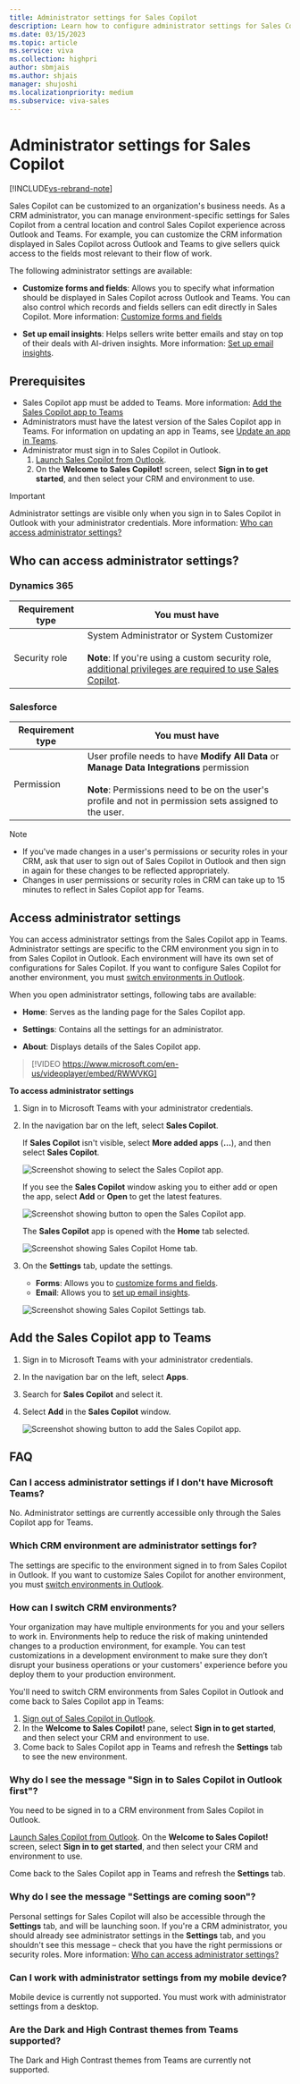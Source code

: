 ```yaml
---
title: Administrator settings for Sales Copilot
description: Learn how to configure administrator settings for Sales Copilot.
ms.date: 03/15/2023
ms.topic: article
ms.service: viva
ms.collection: highpri
author: sbmjais
ms.author: shjais
manager: shujoshi
ms.localizationpriority: medium
ms.subservice: viva-sales
---
```


# Administrator settings for Sales Copilot

[!INCLUDE[vs-rebrand-note](../includes/vs-rebrand-note.md)]

Sales Copilot can be customized to an organization's business needs. As a CRM administrator, you can manage environment-specific settings for Sales Copilot from a central location and control Sales Copilot experience across Outlook and Teams. For example, you can customize the CRM information displayed in Sales Copilot across Outlook and Teams to give sellers quick access to the fields most relevant to their flow of work.

The following administrator settings are available:

- **Customize forms and fields**: Allows you to specify what information should be displayed in Sales Copilot across Outlook and Teams. You can also control which records and fields sellers can edit directly in Sales Copilot. More information: [Customize forms and fields](customize-forms-and-fields.md)

- **Set up email insights**: Helps sellers write better emails and stay on top of their deals with AI-driven insights. More information: [Set up email insights](suggested-replies.md).

## Prerequisites

- Sales Copilot app must be added to Teams. More information: [Add the Sales Copilot app to Teams](#add-the-viva-sales-app-to-teams)
- Administrators must have the latest version of the Sales Copilot app in Teams. For information on updating an app in Teams, see [Update an app in Teams](https://support.microsoft.com/office/update-an-app-in-teams-3d53d136-5c5d-4dfa-9602-01e6fdd8015b).
- Administrator must sign in to Sales Copilot in Outlook.
    1. [Launch Sales Copilot from Outlook](https://support.microsoft.com/topic/use-viva-sales-in-outlook-ec3605f9-fdb0-4593-9c5b-b43a76c07081).
    2. On the **Welcome to Sales Copilot!** screen, select **Sign in to get started**, and then select your CRM and environment to use. 

> [!IMPORTANT]
> Administrator settings are visible only when you sign in to Sales Copilot in Outlook with your administrator credentials. More information: [Who can access administrator settings?](#who-can-access-administrator-settings)

## Who can access administrator settings?

### Dynamics 365

|Requirement type  |You must have  |
|---------|---------|
|Security role     |  System Administrator or System Customizer<br><br>**Note**: If you're using a custom security role, [additional privileges are required to use Sales Copilot](install-viva-sales.md#additional-privileges-required-for-dynamics-365-customers).  |

### Salesforce

|Requirement type  |You must have  |
|---------|---------|
|Permission    |  User profile needs to have **Modify All Data** or **Manage Data Integrations** permission <br><br> **Note**: Permissions need to be on the user's profile and not in permission sets assigned to the user.  |

> [!NOTE]
> - If you've made changes in a user's permissions or security roles in your CRM, ask that user to sign out of Sales Copilot in Outlook and then sign in again for these changes to be reflected appropriately. 
> - Changes in user permissions or security roles in CRM can take up to 15 minutes to reflect in Sales Copilot app for Teams.

## Access administrator settings

You can access administrator settings from the Sales Copilot app in Teams. Administrator settings are specific to the CRM environment you sign in to from Sales Copilot in Outlook. Each environment will have its own set of configurations for Sales Copilot. If you want to configure Sales Copilot for another environment, you must [switch environments in Outlook](#how-can-i-switch-crm-environments).

When you open administrator settings, following tabs are available:

- **Home**: Serves as the landing page for the Sales Copilot app.

- **Settings**: Contains all the settings for an administrator.

- **About**: Displays details of the Sales Copilot app.

> [!VIDEO https://www.microsoft.com/en-us/videoplayer/embed/RWWVKG]

**To access administrator settings**

1.  Sign in to Microsoft Teams with your administrator credentials.

2.  In the navigation bar on the left, select **Sales Copilot**.

    If **Sales Copilot** isn't visible, select **More added apps** (**…**), and then select **Sales Copilot**.
    
    ![Screenshot showing to select the Sales Copilot app.](media/viva-sales-app-select.png "Screenshot showing to select the Sales Copilot app.")

    If you see the **Sales Copilot** window asking you to either add or open the app, select **Add** or **Open** to get the latest features.
    
    ![Screenshot showing button to open the Sales Copilot app.](media/viva-sales-open-app.png "Screenshot showing button to open the Sales Copilot app.")
    
    The **Sales Copilot** app is opened with the **Home** tab selected.
    
    ![Screenshot showing Sales Copilot Home tab.](media/viva-sales-home.png "Screenshot showing Sales Copilot Home tab.")

3.  On the **Settings** tab, update the settings.

    - **Forms**: Allows you to [customize forms and fields](customize-forms-and-fields.md).
    - **Email**: Allows you to [set up email insights](suggested-replies.md).

    ![Screenshot showing Sales Copilot Settings tab.](media/viva-sales-admin.png "Screenshot showing Sales Copilot Settings tab.")

## Add the Sales Copilot app to Teams

1.  Sign in to Microsoft Teams with your administrator credentials.

2.  In the navigation bar on the left, select **Apps**.

3. Search for **Sales Copilot** and select it.

4. Select **Add** in the **Sales Copilot** window.

    ![Screenshot showing button to add the Sales Copilot app.](media/viva-sales-add-app.png "Screenshot showing button to add the Sales Copilot app.")
    

## FAQ

### Can I access administrator settings if I don't have Microsoft Teams?

No. Administrator settings are currently accessible only through the Sales Copilot app for Teams. 

### Which CRM environment are administrator settings for?

The settings are specific to the environment signed in to from Sales Copilot in Outlook. If you want to customize Sales Copilot for another environment, you must [switch environments in Outlook](#how-can-i-switch-crm-environments).

### How can I switch CRM environments?

Your organization may have multiple environments for you and your sellers to work in. Environments help to reduce the risk of making unintended changes to a production environment, for example. You can test customizations in a development environment to make sure they don’t disrupt your business operations or your customers' experience before you deploy them to your production environment.

You'll need to switch CRM environments from Sales Copilot in Outlook and come back to Sales Copilot app in Teams:

1. [Sign out of Sales Copilot in Outlook](https://support.microsoft.com/topic/sign-out-of-viva-sales-7c62164a-ee27-48c7-93a0-c18bb1055cd6).
2. In the **Welcome to Sales Copilot!** pane, select **Sign in to get started**, and then select your CRM and environment to use.
3. Come back to Sales Copilot app in Teams and refresh the **Settings** tab to see the new environment.


### Why do I see the message "Sign in to Sales Copilot in Outlook first"?

You need to be signed in to a CRM environment from Sales Copilot in Outlook.

[Launch Sales Copilot from Outlook](https://support.microsoft.com/topic/use-viva-sales-in-outlook-ec3605f9-fdb0-4593-9c5b-b43a76c07081). On the **Welcome to Sales Copilot!** screen, select **Sign in to get started**, and then select your CRM and environment to use. 

Come back to the Sales Copilot app in Teams and refresh the **Settings** tab. 

### Why do I see the message "Settings are coming soon"?

Personal settings for Sales Copilot will also be accessible through the **Settings** tab, and will be launching soon. If you're a CRM administrator, you should already see administrator settings in the **Settings** tab, and you shouldn't see this message – check that you have the right permissions or security roles. More information: [Who can access administrator settings?](#who-can-access-administrator-settings)

### Can I work with administrator settings from my mobile device?

Mobile device is currently not supported. You must work with administrator settings from a desktop.

### Are the Dark and High Contrast themes from Teams supported?

The Dark and High Contrast themes from Teams are currently not supported. 




